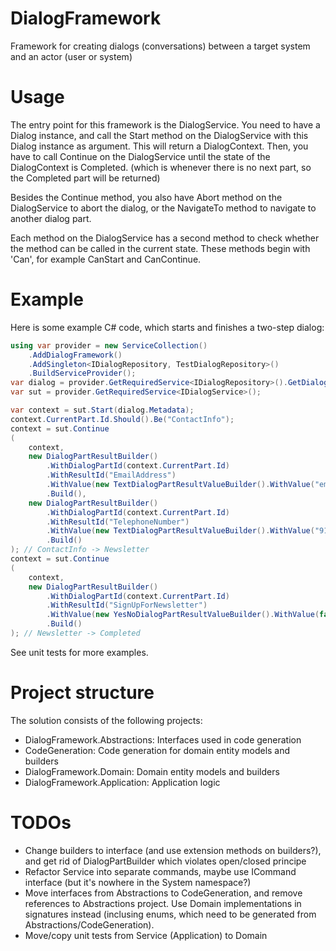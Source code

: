 # DialogFramework
Framework for creating dialogs (conversations) between a target system and an actor (user or system)

# Usage
The entry point for this framework is the DialogService. You need to have a Dialog instance, and call the Start method on the DialogService with this Dialog instance as argument. This will return a DialogContext. Then, you have to call Continue on the DialogService until the state of the DialogContext is Completed. (which is whenever there is no next part, so the Completed part will be returned)

Besides the Continue method, you also have Abort method on the DialogService to abort the dialog, or the NavigateTo method to navigate to another dialog part.

Each method on the DialogService has a second method to check whether the method can be called in the current state. These methods begin with 'Can', for example CanStart and CanContinue.

# Example
Here is some example C# code, which starts and finishes a two-step dialog:

```C#
using var provider = new ServiceCollection()
    .AddDialogFramework()
    .AddSingleton<IDialogRepository, TestDialogRepository>()
    .BuildServiceProvider();
var dialog = provider.GetRequiredService<IDialogRepository>().GetDialog(new DialogIdentifier("SimpleFormFlowDialog", "1.0.0"))!;
var sut = provider.GetRequiredService<IDialogService>();

var context = sut.Start(dialog.Metadata);
context.CurrentPart.Id.Should().Be("ContactInfo");
context = sut.Continue
(
    context,
    new DialogPartResultBuilder()
        .WithDialogPartId(context.CurrentPart.Id)
        .WithResultId("EmailAddress")
        .WithValue(new TextDialogPartResultValueBuilder().WithValue("email@address.com"))
        .Build(),
    new DialogPartResultBuilder()
        .WithDialogPartId(context.CurrentPart.Id)
        .WithResultId("TelephoneNumber")
        .WithValue(new TextDialogPartResultValueBuilder().WithValue("911"))
        .Build()
); // ContactInfo -> Newsletter
context = sut.Continue
(
    context,
    new DialogPartResultBuilder()
        .WithDialogPartId(context.CurrentPart.Id)
        .WithResultId("SignUpForNewsletter")
        .WithValue(new YesNoDialogPartResultValueBuilder().WithValue(false))
        .Build()
); // Newsletter -> Completed
```

See unit tests for more examples.

# Project structure

The solution consists of the following projects:
- DialogFramework.Abstractions: Interfaces used in code generation
- CodeGeneration: Code generation for domain entity models and builders
- DialogFramework.Domain: Domain entity models and builders
- DialogFramework.Application: Application logic

# TODOs

- Change builders to interface (and use extension methods on builders?), and get rid of DialogPartBuilder which violates open/closed principe
- Refactor Service into separate commands, maybe use ICommand interface (but it's nowhere in the System namespace?)
- Move interfaces from Abstractions to CodeGeneration, and remove references to Abstractions project. Use Domain implementations in signatures instead (inclusing enums, which need to be generated from Abstractions/CodeGeneration).
- Move/copy unit tests from Service (Application) to Domain
